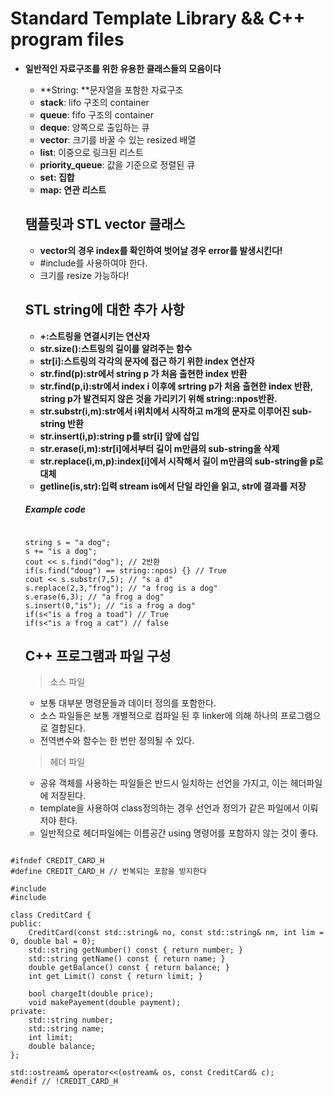 Standard Template Library && C++ program files
=========================
* **일반적인 자료구조를 위한 유용한 클래스들의 모음이다**
  * **String: **문자열을 포함한 자료구조
  * **stack**: lifo 구조의 container
  * **queue**: fifo 구조의 container
  * **deque**: 양쪽으로 출입하는 큐
  * **vector**: 크기를 바꿀 수 있는 resized 배열
  * **list**: 이중으로 링크된 리스트
  * **priority_queue**: 값을 기준으로 정렬된 큐
  * **set: 집합**
  * **map: 연관 리스트**
  
  ## 탬플릿과 STL vector 클래스
  * **vector의 경우 index를 확인하여 벗어날 경우 error를 발생시킨다!**
  * #include<vector>를 사용하여야 한다.
  * 크기를 resize 가능하다!
  
  ## STL string에 대한 추가 사항
  * **+:스트링을 연결시키는 연산자**
  * **str.size():스트링의 길이를 알려주는 함수**
  * **str[i]:스트링의 각각의 문자에 접근 하기 위한 index 연산자**
  * **str.find(p):str에서 string p 가 처음 출현한 index 반환**
  * **str.find(p,i):str에서 index i 이후에 srtring p가 처음 출현한 index 반환, string p가 발견되지 않은 것을 가리키기 위해 string::npos반환.**
  * **str.substr(i,m):str에서 i위치에서 시작하고 m개의 문자로 이루어진 sub-string 반환**
  * **str.insert(i,p):string p를 str[i] 앞에 삽입**
  * **str.erase(i,m):str[i]에서부터 길이 m만큼의 sub-string을 삭제**
  * **str.replace(i,m,p):index[i]에서 시작해서 길이 m만큼의 sub-string을 p로 대체**
  * **getline(is,str):입력 stream is에서 단일 라인을 읽고, str에 결과를 저장**
  ##### Example code
  <pre><code>
  string s = "a dog";
  s += "is a dog"; 
  cout << s.find("dog"); // 2반환
  if(s.find("doug") == string::npos) {} // True
  cout << s.substr(7,5); // "s a d"
  s.replace(2,3,"frog"); // "a frog is a dog"
  s.erase(6,3); // "a frog a dog"
  s.insert(0,"is"); // "is a frog a dog"
  if(s<"is a frog a toad") // True
  if(s<"is a frog a cat") // false
  </code></pre>
  
  ## C++ 프로그램과 파일 구성
  > 소스 파일
  * 보통 대부분 명령문들과 데이터 정의를 포함한다.
  * 소스 파일들은 보통 개별적으로 컴파일 된 후 linker에 의해 하나의 프로그램으로 결합된다.
  * 전역변수와 함수는 한 번만 정의될 수 있다.
  
  > 헤더 파일
  * 공유 객체를 사용하는 파일들은 반드시 일치하는 선언을 가지고, 이는 헤더파일에 저장된다.
  * template을 사용하여 class정의하는 경우 선언과 정의가 같은 파일에서 이뤄저야 한다.
  * 일반적으로 헤더파일에는 이름공간 using 명령어를 포함하지 않는 것이 좋다.
  
<pre><code>
#ifndef CREDIT_CARD_H
#define CREDIT_CARD_H // 반복되는 포함을 방지한다

#include <iostream>
#include <string>

class CreditCard {
public:
	CreditCard(const std::string& no, const std::string& nm, int lim = 0, double bal = 0);
	std::string getNumber() const { return number; }
	std::string getName() const { return name; }
	double getBalance() const { return balance; }
	int get Limit() const { return limit; }

	bool chargeIt(double price);
	void makePayement(double payment);
private:
	std::string number;
	std::string name;
	int limit;
	double balance;
};

std::ostream& operator<<(ostream& os, const CreditCard& c);
#endif // !CREDIT_CARD_H
</code></pre>
  
